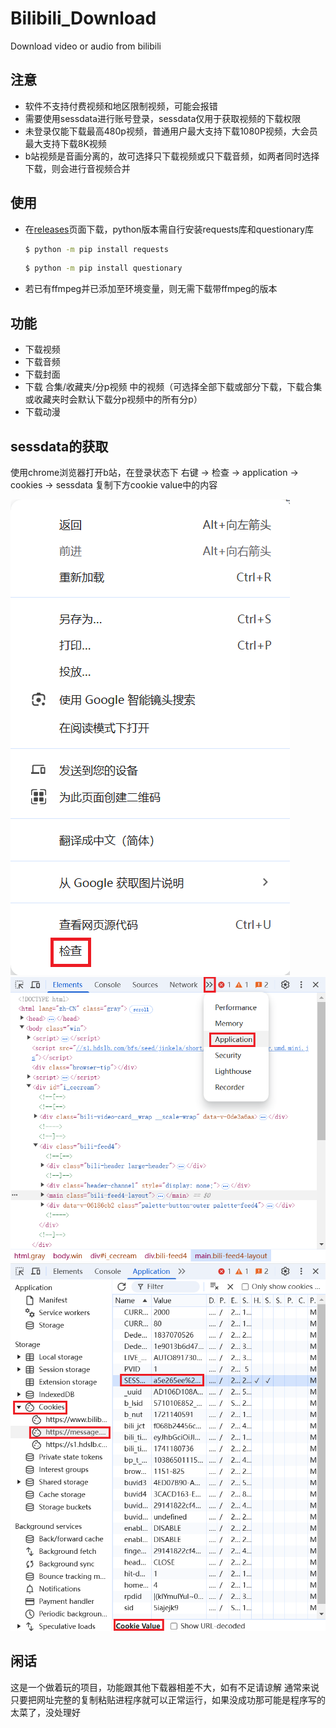 # Bilibili_Download
Download video or audio from bilibili

## 注意

* 软件不支持付费视频和地区限制视频，可能会报错
* 需要使用sessdata进行账号登录，sessdata仅用于获取视频的下载权限
* 未登录仅能下载最高480p视频，普通用户最大支持下载1080P视频，大会员最大支持下载8K视频
* b站视频是音画分离的，故可选择只下载视频或只下载音频，如两者同时选择下载，则会进行音视频合并

## 使用

* 在[releases](https://github.com/amenonioi/Bilibili_Download/releases)页面下载，python版本需自行安装requests库和questionary库
  ```bash
  $ python -m pip install requests
  ```
  ```bash
  $ python -m pip install questionary
  ```
* 若已有ffmpeg并已添加至环境变量，则无需下载带ffmpeg的版本

## 功能

* 下载视频
* 下载音频
* 下载封面
* 下载 合集/收藏夹/分p视频 中的视频（可选择全部下载或部分下载，下载合集或收藏夹时会默认下载分p视频中的所有分p）
* 下载动漫


## sessdata的获取

使用chrome浏览器打开b站，在登录状态下
右键 -> 检查 -> application -> cookies -> sessdata
复制下方cookie value中的内容

![1](./screenshots/Screenshot1.png)
![2](./screenshots/Screenshot2.png)
![3](./screenshots/Screenshot3.png)


## 闲话
这是一个做着玩的项目，功能跟其他下载器相差不大，如有不足请谅解
通常来说只要把网址完整的复制粘贴进程序就可以正常运行，如果没成功那可能是程序写的太菜了，没处理好
